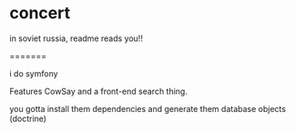 concert
=======

in soviet russia, readme reads you!!

=======

i do symfony

Features CowSay and a front-end <table> search thing.

you gotta install them dependencies and generate them database objects (doctrine)
